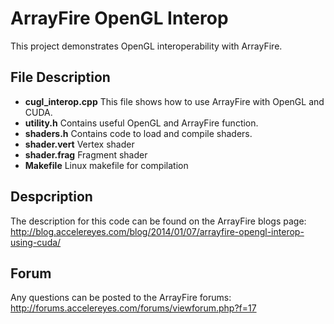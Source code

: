 ArrayFire OpenGL Interop
========================

This project demonstrates OpenGL interoperability with ArrayFire.

File Description
------------------------
* **cugl_interop.cpp**
    This file shows how to use ArrayFire with OpenGL and CUDA.
* **utility.h**
    Contains useful OpenGL and ArrayFire function.
* **shaders.h**
    Contains code to load and compile shaders.
* **shader.vert**
    Vertex shader
* **shader.frag**
    Fragment shader
* **Makefile**
    Linux makefile for compilation

Despcription
-------------------------
The description for this code can be found on the ArrayFire blogs page:
http://blog.accelereyes.com/blog/2014/01/07/arrayfire-opengl-interop-using-cuda/

Forum
------------------------
Any questions can be posted to the ArrayFire forums:
http://forums.accelereyes.com/forums/viewforum.php?f=17
